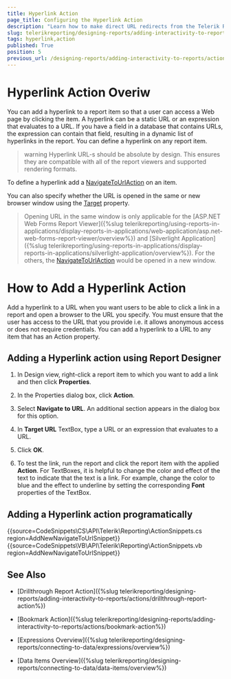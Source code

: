 ```yaml
---
title: Hyperlink Action
page_title: Configuring the Hyperlink Action 
description: "Learn how to make direct URL redirects from the Telerik Report to any page in your application via the Hyperlink interactive action."
slug: telerikreporting/designing-reports/adding-interactivity-to-reports/actions/hyperlink-action
tags: hyperlink,action
published: True
position: 5
previous_url: /designing-reports/adding-interactivity-to-reports/actions/how-to/how-to-add-a-hyperlink-action, /designing-reports-interactivity-hyperlinks
---
```


# Hyperlink Action Overiw

You can add a hyperlink to a report item so that a user can access a Web page by clicking the item. A hyperlink can be a static URL or an expression that evaluates to a URL. If you have a field in a database	that contains URLs, the expression can contain that field, resulting in a dynamic list of hyperlinks in the report. You can define a hyperlink on any report item. 

>warning Hyperlink URL-s should be absolute by design. This ensures they are compatible with all of the report viewers and supported rendering formats. 

To define a hyperlink add a [NavigateToUrlAction](/api/Telerik.Reporting.NavigateToUrlAction) on an item. 

You can also specify whether the URL is opened in the same or new browser window using the [Target](/api/Telerik.Reporting.NavigateToUrlAction#Telerik_Reporting_NavigateToUrlAction_Target) property. 

> Opening URL in the same window is only applicable for the [ASP.NET Web Forms Report Viewer]({%slug telerikreporting/using-reports-in-applications/display-reports-in-applications/web-application/asp.net-web-forms-report-viewer/overview%}) and [Silverlight Application]({%slug telerikreporting/using-reports-in-applications/display-reports-in-applications/silverlight-application/overview%}). For the others, the [NavigateToUrlAction](/api/Telerik.Reporting.NavigateToUrlAction) would be opened in a new window. 

# How to Add a Hyperlink Action

Add a hyperlink to a URL when you want users to be able to click a link in a report and open a browser to the URL you specify. You must ensure that the user has access to the URL that you provide i.e. it allows anonymous access or does not require credentials. You can add a hyperlink to a URL to any item that has an Action property. 

## Adding a Hyperlink action using Report Designer

1. In Design view, right-click a report item to which you want to add a link and then click __Properties__.

1. In the Properties dialog box, click __Action__.

1. Select __Navigate to URL__. An additional section appears in the dialog box for this option.

1. In __Target URL__  TextBox, type a URL or an expression that evaluates to a URL.

1. Click __OK__.

1. To test the link, run the report and click the report item with the applied __Action__. For TextBoxes, it is helpful to change the color and effect of the text to indicate that the text is a link. For example, change the color to blue and the effect to underline by setting the corresponding __Font__  properties of the TextBox.

## Adding a Hyperlink action programatically

{{source=CodeSnippets\CS\API\Telerik\Reporting\ActionSnippets.cs region=AddNewNavigateToUrlSnippet}}
{{source=CodeSnippets\VB\API\Telerik\Reporting\ActionSnippets.vb region=AddNewNavigateToUrlSnippet}}


## See Also

 * [Drillthrough Report Action]({%slug telerikreporting/designing-reports/adding-interactivity-to-reports/actions/drillthrough-report-action%})

 * [Bookmark Action]({%slug telerikreporting/designing-reports/adding-interactivity-to-reports/actions/bookmark-action%})
 
 * [Expressions Overview]({%slug telerikreporting/designing-reports/connecting-to-data/expressions/overview%})
 
 * [Data Items Overview]({%slug telerikreporting/designing-reports/connecting-to-data/data-items/overview%})
